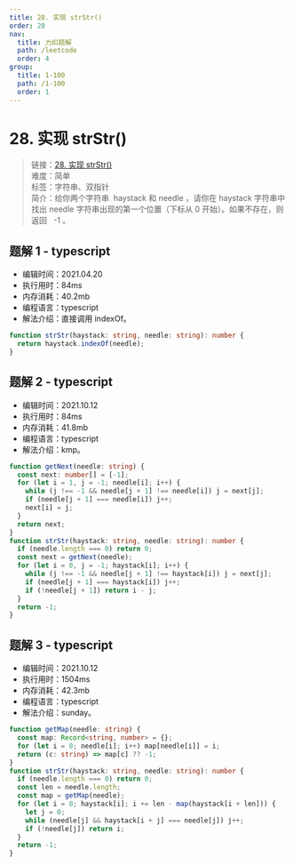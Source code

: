 ```yaml
---
title: 28. 实现 strStr()
order: 28
nav:
  title: 力扣题解
  path: /leetcode
  order: 4
group:
  title: 1-100
  path: /1-100
  order: 1
---
```


# 28. 实现 strStr()

> 链接：[28. 实现 strStr()](https://leetcode-cn.com/problems/implement-strstr/)  
> 难度：简单  
> 标签：字符串、双指针  
> 简介：给你两个字符串  haystack 和 needle ，请你在 haystack 字符串中找出 needle 字符串出现的第一个位置（下标从 0 开始）。如果不存在，则返回   -1 。

## 题解 1 - typescript

- 编辑时间：2021.04.20
- 执行用时：84ms
- 内存消耗：40.2mb
- 编程语言：typescript
- 解法介绍：直接调用 indexOf。

```typescript
function strStr(haystack: string, needle: string): number {
  return haystack.indexOf(needle);
}
```

## 题解 2 - typescript

- 编辑时间：2021.10.12
- 执行用时：84ms
- 内存消耗：41.8mb
- 编程语言：typescript
- 解法介绍：kmp。

```typescript
function getNext(needle: string) {
  const next: number[] = [-1];
  for (let i = 1, j = -1; needle[i]; i++) {
    while (j !== -1 && needle[j + 1] !== needle[i]) j = next[j];
    if (needle[j + 1] === needle[i]) j++;
    next[i] = j;
  }
  return next;
}
function strStr(haystack: string, needle: string): number {
  if (needle.length === 0) return 0;
  const next = getNext(needle);
  for (let i = 0, j = -1; haystack[i]; i++) {
    while (j !== -1 && needle[j + 1] !== haystack[i]) j = next[j];
    if (needle[j + 1] === haystack[i]) j++;
    if (!needle[j + 1]) return i - j;
  }
  return -1;
}
```

## 题解 3 - typescript

- 编辑时间：2021.10.12
- 执行用时：1504ms
- 内存消耗：42.3mb
- 编程语言：typescript
- 解法介绍：sunday。

```typescript
function getMap(needle: string) {
  const map: Record<string, number> = {};
  for (let i = 0; needle[i]; i++) map[needle[i]] = i;
  return (c: string) => map[c] ?? -1;
}
function strStr(haystack: string, needle: string): number {
  if (needle.length === 0) return 0;
  const len = needle.length;
  const map = getMap(needle);
  for (let i = 0; haystack[i]; i += len - map(haystack[i + len])) {
    let j = 0;
    while (needle[j] && haystack[i + j] === needle[j]) j++;
    if (!needle[j]) return i;
  }
  return -1;
}
```
